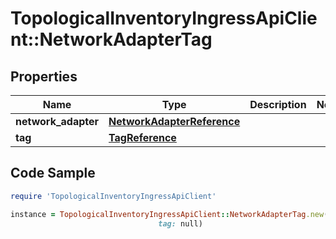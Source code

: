 # TopologicalInventoryIngressApiClient::NetworkAdapterTag

## Properties

Name | Type | Description | Notes
------------ | ------------- | ------------- | -------------
**network_adapter** | [**NetworkAdapterReference**](NetworkAdapterReference.md) |  | 
**tag** | [**TagReference**](TagReference.md) |  | 

## Code Sample

```ruby
require 'TopologicalInventoryIngressApiClient'

instance = TopologicalInventoryIngressApiClient::NetworkAdapterTag.new(network_adapter: null,
                                 tag: null)
```


